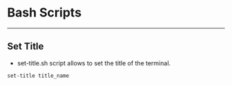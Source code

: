 # Bash Scripts
---

## Set Title

- set-title.sh script allows to set the title of the terminal.

```bash
set-title title_name
```
